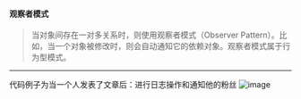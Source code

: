 #### 观察者模式
>当对象间存在一对多关系时，则使用观察者模式（Observer Pattern）。比如，当一个对象被修改时，则会自动通知它的依赖对象。观察者模式属于行为型模式。  
---  
代码例子为当一个人发表了文章后：进行日志操作和通知他的粉丝
![image](http://a1.qpic.cn/psb?/V14BZt7Z0ZiFjx/r8cUuH6Rxv0sTt.CIzJJDXrPNyrYb6U5MJUnjm7hTfA!/b/dPkAAAAAAAAA&bo=SgSxAQAAAAADB9w!&rf=viewer_4)
